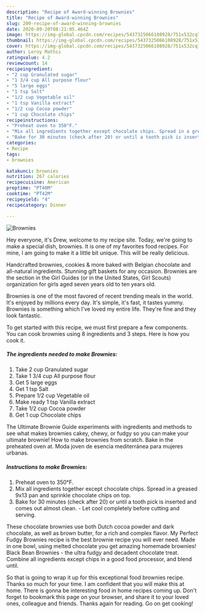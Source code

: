 ```yaml
---
description: "Recipe of Award-winning Brownies"
title: "Recipe of Award-winning Brownies"
slug: 209-recipe-of-award-winning-brownies
date: 2020-09-20T08:21:05.464Z
image: https://img-global.cpcdn.com/recipes/5437325066108928/751x532cq70/brownies-recipe-main-photo.jpg
thumbnail: https://img-global.cpcdn.com/recipes/5437325066108928/751x532cq70/brownies-recipe-main-photo.jpg
cover: https://img-global.cpcdn.com/recipes/5437325066108928/751x532cq70/brownies-recipe-main-photo.jpg
author: Leroy Mathis
ratingvalue: 4.2
reviewcount: 14
recipeingredient:
- "2 cup Granulated sugar"
- "1 3/4 cup All purpose flour"
- "5 large eggs"
- "1 tsp Salt"
- "1/2 cup Vegetable oil"
- "1 tsp Vanilla extract"
- "1/2 cup Cocoa powder"
- "1 cup Chocolate chips"
recipeinstructions:
- "Preheat oven to 350°F."
- "Mix all ingredients together except chocolate chips. Spread in a greased 9x13 pan and sprinkle chocolate chips on top."
- "Bake for 30 minutes (check after 20) or until a tooth pick is inserted and comes out almost clean. Let cool completely before cutting and serving."
categories:
- Recipe
tags:
- brownies

katakunci: brownies 
nutrition: 267 calories
recipecuisine: American
preptime: "PT40M"
cooktime: "PT42M"
recipeyield: "4"
recipecategory: Dinner

---
```



![Brownies](https://img-global.cpcdn.com/recipes/5437325066108928/751x532cq70/brownies-recipe-main-photo.jpg)

Hey everyone, it's Drew, welcome to my recipe site. Today, we're going to make a special dish, brownies. It is one of my favorites food recipes. For mine, I am going to make it a little bit unique. This will be really delicious.

Handcrafted brownies, cookies &amp; more baked with Belgian chocolate and all-natural ingredients. Stunning gift baskets for any occasion. Brownies are the section in the Girl Guides (or in the United States, Girl Scouts) organization for girls aged seven years old to ten years old.

Brownies is one of the most favored of recent trending meals in the world. It's enjoyed by millions every day. It's simple, it's fast, it tastes yummy. Brownies is something which I've loved my entire life. They're fine and they look fantastic.


To get started with this recipe, we must first prepare a few components. You can cook brownies using 8 ingredients and 3 steps. Here is how you cook it.

<!--inarticleads1-->

##### The ingredients needed to make Brownies:

1. Take 2 cup Granulated sugar
1. Take 1 3/4 cup All purpose flour
1. Get 5 large eggs
1. Get 1 tsp Salt
1. Prepare 1/2 cup Vegetable oil
1. Make ready 1 tsp Vanilla extract
1. Take 1/2 cup Cocoa powder
1. Get 1 cup Chocolate chips


The Ultimate Brownie Guide experiments with ingredients and methods to see what makes brownies cakey, chewy, or fudgy so you can make your ultimate brownie! How to make brownies from scratch. Bake in the preheated oven at. Moda joven de esencia mediterránea para mujeres urbanas. 

<!--inarticleads2-->

##### Instructions to make Brownies:

1. Preheat oven to 350°F.
1. Mix all ingredients together except chocolate chips. Spread in a greased 9x13 pan and sprinkle chocolate chips on top.
1. Bake for 30 minutes (check after 20) or until a tooth pick is inserted and comes out almost clean. - Let cool completely before cutting and serving.


These chocolate brownies use both Dutch cocoa powder and dark chocolate, as well as brown butter, for a rich and complex flavor. My Perfect Fudgy Brownies recipe is the best brownie recipe you will ever need. Made in one bowl, using melted chocolate you get amazing homemade brownies! Black Bean Brownies - the ultra fudgy and decadent chocolate treat. Combine all ingredients except chips in a good food processor, and blend until. 

So that is going to wrap it up for this exceptional food brownies recipe. Thanks so much for your time. I am confident that you will make this at home. There is gonna be interesting food in home recipes coming up. Don't forget to bookmark this page on your browser, and share it to your loved ones, colleague and friends. Thanks again for reading. Go on get cooking!
